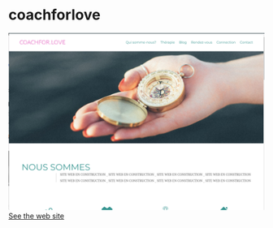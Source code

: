 # coachforlove
<img src="https://github.com/ododok/coachforlove/blob/main/images/capcfl.png">
<a href="https://ododok.github.io/coachforlove/">See the web site</a>
